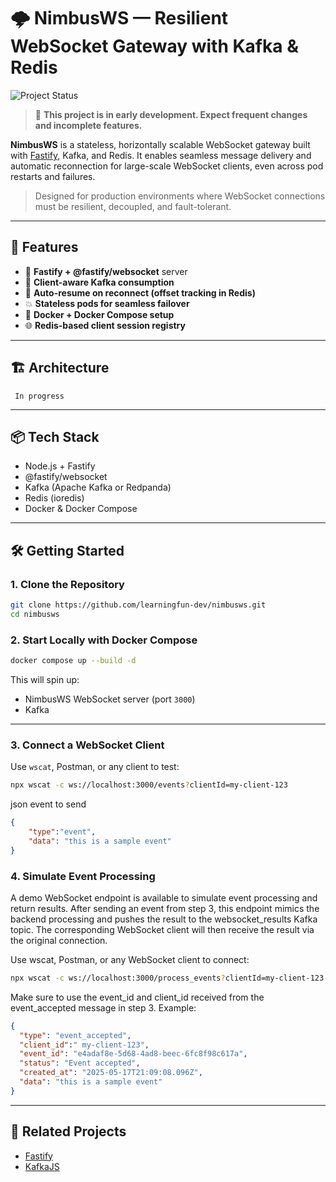 # 🌩️ NimbusWS — Resilient WebSocket Gateway with Kafka & Redis
![Project Status](https://img.shields.io/badge/status-in--progress-yellow)

> 🚧 **This project is in early development. Expect frequent changes and incomplete features.**


**NimbusWS** is a stateless, horizontally scalable WebSocket gateway built with [Fastify](https://www.fastify.io/), Kafka, and Redis. It enables seamless message delivery and automatic reconnection for large-scale WebSocket clients, even across pod restarts and failures.

> Designed for production environments where WebSocket connections must be resilient, decoupled, and fault-tolerant.

---

## 🚀 Features

- 📡 **Fastify + @fastify/websocket** server
- 🧠 **Client-aware Kafka consumption**
- 🔄 **Auto-resume on reconnect (offset tracking in Redis)**
- 💥 **Stateless pods for seamless failover**
- 🐳 **Docker + Docker Compose setup**
- 🌐 **Redis-based client session registry**

---

## 🏗️ Architecture

```
 In progress
```

---

## 📦 Tech Stack

- Node.js + Fastify
- @fastify/websocket
- Kafka (Apache Kafka or Redpanda)
- Redis (ioredis)
- Docker & Docker Compose

---

## 🛠️ Getting Started

### 1. Clone the Repository

```bash
git clone https://github.com/learningfun-dev/nimbusws.git
cd nimbusws
```

### 2. Start Locally with Docker Compose

```bash
docker compose up --build -d
```

This will spin up:
- NimbusWS WebSocket server (port `3000`)
- Kafka

---

### 3. Connect a WebSocket Client

Use `wscat`, Postman, or any client to test:

```bash
npx wscat -c ws://localhost:3000/events?clientId=my-client-123
```

json event to send 

```json
{
    "type":"event",
    "data": "this is a sample event"
}
```

### 4. Simulate Event Processing
A demo WebSocket endpoint is available to simulate event processing and return results. After sending an event from step 3, this endpoint mimics the backend processing and pushes the result to the websocket_results Kafka topic. The corresponding WebSocket client will then receive the result via the original connection.

Use wscat, Postman, or any WebSocket client to connect:

```bash
npx wscat -c ws://localhost:3000/process_events?clientId=my-client-123
```
Make sure to use the event_id and client_id received from the event_accepted message in step 3. Example:

```json
{
  "type": "event_accepted",
  "client_id":" my-client-123",
  "event_id": "e4adaf8e-5d68-4ad8-beec-6fc8f98c617a",
  "status": "Event accepted",
  "created_at": "2025-05-17T21:09:08.096Z",
  "data": "this is a sample event"
}
```

---

## 🔗 Related Projects

- [Fastify](https://github.com/fastify/fastify)
- [KafkaJS](https://kafka.js.org/)
